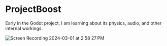 # ProjectBoost

Early in the Godot project, I am learning about its physics, audio, and other internal workings.


![Screen Recording 2024-03-01 at 2 58 27 PM](https://github.com/thisguymartin/ProjectBoost/assets/13192083/118892b8-186c-47e4-a551-38ca3f2ded79)
